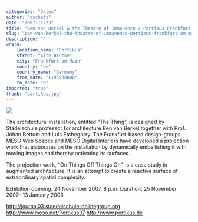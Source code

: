 ```yaml
---
categories: "Dates"
author: "oschatz"
date: "2007-11-23"
title: "Ben van Berkel & the Theatre of Immanence / Portikus Frankfurt am Main"
slug: "ben-van-berkel-the-theatre-of-immanence-portikus-frankfurt-am-main"
description: ""
where: 
    location_name: "Portikus"
    street: "Alte Brücke"
    city: "Frankfurt am Main"
    country: "de"
    country_name: "Germany"
    from_date: "1195930800"
    to_date: "0"
imported: "true"
thumb: "portikus.jpg"
---
```



![](portikus.jpg)

The architectural installation, entitled “The Thing”, is designed by Städelschule professor for architecture Ben van Berkel together with Prof. Johan Bettum and Luis Etchegorry. The Frankfurt-based design-groups MESO Web Scapes and MESO Digital Interiors have developed a projection work that elaborates on the installation by dynamically embellishing it with moving images and thereby activating its surfaces.

The projection work, “On Things Off Things On”, is a case study in augmented architecture. It is an attempt to create a reactive surface of extraordinary spatial complexity.

Exhibition opening: 24 November 2007, 8 p.m.
Duration: 25 November 2007– 13 January 2008

<http://journal03.staedelschule-onlinegroup.org>
<http://www.meso.net/Portikus07>
<http://www.portikus.de>